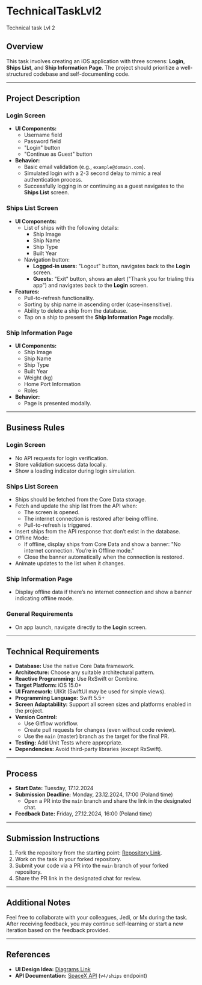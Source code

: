 # TechnicalTaskLvl2
Technical task Lvl 2

## Overview
This task involves creating an iOS application with three screens: **Login**, **Ships List**, and **Ship Information Page**. The project should prioritize a well-structured codebase and self-documenting code.

---

## Project Description

### **Login Screen**
- **UI Components:**
  - Username field
  - Password field
  - "Login" button
  - "Continue as Guest" button
- **Behavior:**
  - Basic email validation (e.g., `example@domain.com`).
  - Simulated login with a 2-3 second delay to mimic a real authentication process.
  - Successfully logging in or continuing as a guest navigates to the **Ships List** screen.

### **Ships List Screen**
- **UI Components:**
  - List of ships with the following details:
    - Ship Image
    - Ship Name
    - Ship Type
    - Built Year
  - Navigation button:
    - **Logged-in users:** "Logout" button, navigates back to the **Login** screen.
    - **Guests:** "Exit" button, shows an alert ("Thank you for trialing this app") and navigates back to the **Login** screen.
- **Features:**
  - Pull-to-refresh functionality.
  - Sorting by ship name in ascending order (case-insensitive).
  - Ability to delete a ship from the database.
  - Tap on a ship to present the **Ship Information Page** modally.

### **Ship Information Page**
- **UI Components:**
  - Ship Image
  - Ship Name
  - Ship Type
  - Built Year
  - Weight (kg)
  - Home Port Information
  - Roles
- **Behavior:**
  - Page is presented modally.

---

## Business Rules

### **Login Screen**
- No API requests for login verification.
- Store validation success data locally.
- Show a loading indicator during login simulation.

### **Ships List Screen**
- Ships should be fetched from the Core Data storage.
- Fetch and update the ship list from the API when:
  - The screen is opened.
  - The internet connection is restored after being offline.
  - Pull-to-refresh is triggered.
- Insert ships from the API response that don’t exist in the database.
- Offline Mode:
  - If offline, display ships from Core Data and show a banner: "No internet connection. You’re in Offline mode."
  - Close the banner automatically when the connection is restored.
- Animate updates to the list when it changes.

### **Ship Information Page**
- Display offline data if there’s no internet connection and show a banner indicating offline mode.

### **General Requirements**
- On app launch, navigate directly to the **Login** screen.

---

## Technical Requirements
- **Database:** Use the native Core Data framework.
- **Architecture:** Choose any suitable architectural pattern.
- **Reactive Programming:** Use RxSwift or Combine.
- **Target Platform:** iOS 15.0+
- **UI Framework:** UIKit (SwiftUI may be used for simple views).
- **Programming Language:** Swift 5.5+
- **Screen Adaptability:** Support all screen sizes and platforms enabled in the project.
- **Version Control:**
  - Use Gitflow workflow.
  - Create pull requests for changes (even without code review).
  - Use the `main` (master) branch as the target for the final PR.
- **Testing:** Add Unit Tests where appropriate.
- **Dependencies:** Avoid third-party libraries (except RxSwift).

---

## Process
- **Start Date:** Tuesday, 17.12.2024
- **Submission Deadline:** Monday, 23.12.2024, 17:00 (Poland time)
  - Open a PR into the `main` branch and share the link in the designated chat.
- **Feedback Date:** Friday, 27.12.2024, 16:00 (Poland time)

---

## Submission Instructions
1. Fork the repository from the starting point: [Repository Link](https://github.com/ValeryVasilevich/TechnicalTaskLvl2).
2. Work on the task in your forked repository.
3. Submit your code via a PR into the `main` branch of your forked repository.
4. Share the PR link in the designated chat for review.

---

## Additional Notes
Feel free to collaborate with your colleagues, Jedi, or Mx during the task. After receiving feedback, you may continue self-learning or start a new iteration based on the feedback provided.

---

## References
- **UI Design Idea:** [Diagrams Link](https://app.diagrams.net/#G1ON6zCgzQ3uiJcxxLeqOGhNa6CvAMuQF-#%7B%22pageId%22%3A%22K0zysptf5qRpLSRb8WfX%22%7D)
- **API Documentation:** [SpaceX API](https://docs.spacexdata.com) (`v4/ships` endpoint)

